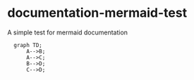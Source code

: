 # documentation-mermaid-test
A simple test for mermaid documentation

```mermaid
  graph TD;
      A-->B;
      A-->C;
      B-->D;
      C-->D;
```